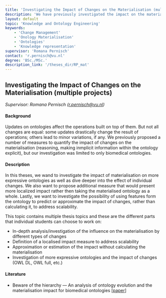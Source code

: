 ```yaml
---
title: 'Investigating the Impact of Changes on the Materialisation (multiple projects)'
description: 'We have previously investigated the impact on the materialisation (making implicit knowledge explicit) and want to further the analysis by diving into more depth. This means that we want to investigate the types of changes in more detail but also the effect of the changes more localized in the materialisation, rather then looking at the materialisation as a whole.'
layout: default
topic: 'Knowledge and Ontology Engineering' 
keywords: 
    - 'Change Management'
    - 'Onology Materialisation'
    - 'Ontologies'
    - 'Knowledge representation'
supervisor: 'Romana Pernisch'
contact: 'r.pernisch@vu.nl'
degree: 'BSc./MSc.'
description_link: '/theses_dir/RP_mat'
---
```



## Investigating the Impact of Changes on the Materialisation (multiple projects)
*Supervisor: Romana Pernisch (r.pernisch@vu.nl)*

#### Background
Updates on ontologies affect the operations built on top of them. But not all changes are equal: some updates drastically change the result of operations; others lead to minor variations, if any. We previously proposed a number of measures to quantify the impact of changes on the materialisation (reasoning, making inmplicit information within the ontology explicit), but our investigation was limited to only biomedical ontologies.

#### Description
In this theses, we wand to investigate the impact of materialisation on more expressive ontologies as well as dive deeper into the effect of individual changes. We also want to propose additional measure that would present more localized impact rather then taking the materialised ontology as a whole. Lastly, we want to investigate the possibility of using features form the ontology to predict or approximate the impact of changes, rather than calculating it, to address scalability. 

This topic contains multiple thesis topics and these are the different parts that individual students can choose to work on:
- In-depth analysis/investigation of the influence on the materialisation by different types of changes
- Definition of a localised impact measure to address scalability
- Approximation or estimation of the impact without calculating the materialisation
- Investigation of more expressive ontologies and the impact of changes (OWL DL, OWL full, etc.)

#### Literature
- Beware of the hierarchy — An analysis of ontology evolution and the materialisation impact for biomedical ontologies [<a href="https://doi.org/10.1016/j.websem.2021.100658">paper</a>]
